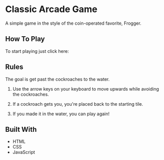 # Classic Arcade Game

A simple game in the style of the coin-operated favorite, Frogger.

## How To Play

To start playing just click here:

## Rules

The goal is get past the cockroaches to the water.

1. Use the arrow keys on your keyboard to move upwards while avoiding the cockroaches.

2. If a cockroach gets you, you're placed back to the starting tile.

3. If you made it in the water, you can play again!

## Built With

* HTML
* CSS
* JavaScript
